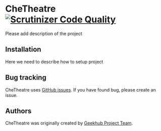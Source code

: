CheTheatre [![Scrutinizer Code Quality](https://scrutinizer-ci.com/g/geekhub-php/CheTheatre/badges/quality-score.png?b=develop)](https://scrutinizer-ci.com/g/geekhub-php/CheTheatre/?branch=develop)
==========

Please add description of the project

Installation
------------

Here we need to describe how to setup project

Bug tracking
------------

CheTheatre uses [GitHub issues](https://github.com/geekhub-php/CheTheatre/issues).
If you have found bug, please create an issue.

Authors
-------

CheTheatre was originally created by [Geekhub Project Team](http://geekhub.ck.ua).

[1]:  http://geekhub.ck.ua/

